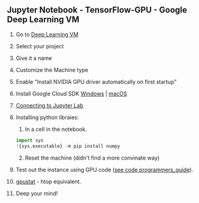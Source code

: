 ## Jupyter Notebook - TensorFlow-GPU - Google Deep Learning VM

1. Go to [Deep Learning VM](https://console.cloud.google.com/marketplace/details/click-to-deploy-images/deeplearning?angularJsUrl=%2Fmarketplace%2Fdetails%2Fclick-to-deploy-images%2Fdeeplearning&authuser=1)
2. Select your project
3. Give it a name
4. Customize the Machine type
5. Enable "Install NVIDIA GPU driver automatically on first startup"
   
6. Install Google Cloud SDK [Windows](https://cloud.google.com/sdk/docs/quickstart-windows) | [ macOS](https://cloud.google.com/sdk/docs/quickstart-macos)
7. [Connecting to Jupyter Lab](https://cloud.google.com/deep-learning-vm/docs/jupyter)
8. Installing python libraies: 
   1.  In a cell in the notebook.
    ```python
    import sys
    !{sys.executable} -m pip install numpy  
    ```
    2. Reset the machine (didn't find a more convinate way)
9. Test out the instance using GPU code ([see code programmers_guide](https://www.tensorflow.org/programmers_guide/using_gpu)).
 10. [gpustat](https://github.com/wookayin/gpustat) - htop equivalent.
 11. Deep your mind!
